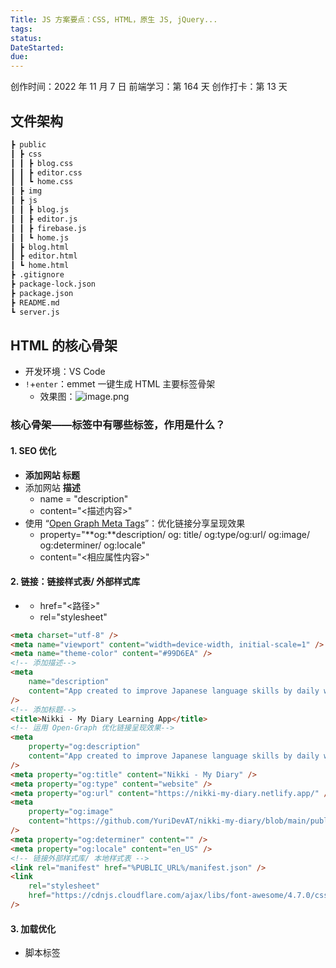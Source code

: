 ```yaml
---
Title: JS 方案要点：CSS, HTML，原生 JS, jQuery...
tags:
status:
DateStarted:
due:
---
```


创作时间：2022 年 11 月 7 日
前端学习：第 164 天
创作打卡：第 13 天

## 文件架构

```markdown
┣ public
┃ ┣ css
┃ ┃ ┣ blog.css
┃ ┃ ┣ editor.css
┃ ┃ ┗ home.css
┃ ┣ img
┃ ┣ js
┃ ┃ ┣ blog.js
┃ ┃ ┣ editor.js
┃ ┃ ┣ firebase.js
┃ ┃ ┗ home.js
┃ ┣ blog.html
┃ ┣ editor.html
┃ ┗ home.html
┣ .gitignore
┣ package-lock.json
┣ package.json
┣ README.md
┗ server.js
```

## HTML 的核心骨架

- 开发环境：VS Code
- `!`+`enter`：emmet 一键生成 HTML 主要标签骨架
  - 效果图：![image.png](https://cdn.nlark.com/yuque/0/2022/png/29677165/1667799092602-a2e20f75-5d68-4cab-a76b-8857e9937489.png#averageHue=%23282a37&clientId=ubda5d380-5cca-4&crop=0&crop=0&crop=1&crop=1&from=paste&height=122&id=uf5b3872c&margin=%5Bobject%20Object%5D&name=image.png&originHeight=243&originWidth=680&originalType=binary&ratio=1&rotation=0&showTitle=false&size=20125&status=done&style=none&taskId=u28f12d2b-8a84-47a9-a9de-c40573411ad&title=&width=340)

### 核心骨架——<head>标签中有哪些标签，作用是什么？

#### 1. SEO 优化

- **<title></title> **添加网站** 标题**
- **<meta>** 添加网站 **描述**
  - name = "description"
  - content="<描述内容>"
- **<meta>** 使用 “[Open Graph Meta Tags](https://ahrefs.com/blog/open-graph-meta-tags/)”：优化链接分享呈现效果
  - property="**og:**description/ og: title/ og:type/og:url/ og:image/ og:determiner/ og:locale"
  - content="<相应属性内容>"

#### 2. 链接<link>：链接样式表/ 外部样式库

- **<link>**
  - href="<路径>"
  - rel="stylesheet"

```html
<meta charset="utf-8" />
<meta name="viewport" content="width=device-width, initial-scale=1" />
<meta name="theme-color" content="#99D6EA" />
<!-- 添加描述-->
<meta
	name="description"
	content="App created to improve Japanese language skills by daily writing down the users thoughts in the online journal."
/>
<!-- 添加标题-->
<title>Nikki - My Diary Learning App</title>
<!-- 运用 Open-Graph 优化链接呈现效果-->
<meta
	property="og:description"
	content="App created to improve Japanese language skills by daily writing down the users thoughts in the online journal."
/>
<meta property="og:title" content="Nikki - My Diary" />
<meta property="og:type" content="website" />
<meta property="og:url" content="https://nikki-my-diary.netlify.app/" />
<meta
	property="og:image"
	content="https://github.com/YuriDevAT/nikki-my-diary/blob/main/public/thumbnail-nikki.png"
/>
<meta property="og:determiner" content="" />
<meta property="og:locale" content="en_US" />
<!-- 链接外部样式库/ 本地样式表 -->
<link rel="manifest" href="%PUBLIC_URL%/manifest.json" />
<link
	rel="stylesheet"
	href="https://cdnjs.cloudflare.com/ajax/libs/font-awesome/4.7.0/css/font-awesome.min.css"
/>
```

#### 3. 加载优化

- 脚本标签 <script>：链接 JS 文件/ 页面交互效果库
  - src="<路径>"

### 核心骨架——<body>中的标签与结构

#### 1. 链接<a>：路由问题

- 无框架如何搭建多页面网站，实现链接页面跳转？

#### 2.
